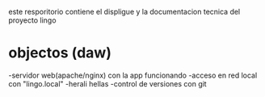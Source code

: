 este resporitorio contiene el displigue y la documentacion
tecnica del proyecto lingo
# objectos (daw)
-servidor web(apache/nginx) con la app funcionando
-acceso en red local con "lingo.local"
-herali hellas
-control de versiones con git
